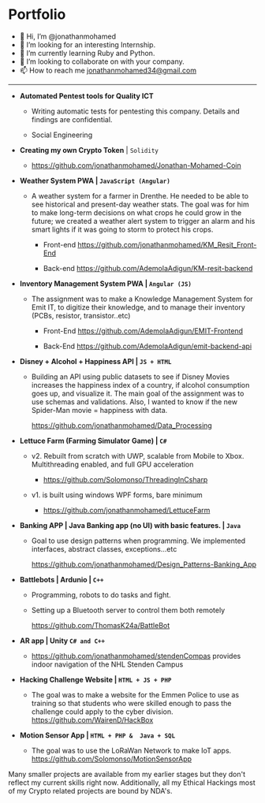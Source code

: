 # Portfolio


- 👋 Hi, I’m @jonathanmohamed
- 👀 I’m looking for an interesting Internship.
- 🌱 I’m currently learning Ruby and Python.
- 💞️ I’m looking to collaborate on with your company.
- 📫 How to reach me jonathanmohamed34@gmail.com

<!---
jonathanmohamed/jonathanmohamed is a ✨ special ✨ repository because its `README.md` (this file) appears on your GitHub profile.
You can click the Preview link to take a look at your changes.
--->
---

- **Automated Pentest tools for Quality ICT**

  - Writing automatic tests for pentesting this company. Details and findings are confidential.

  - Social Engineering

    

- **Creating my own Crypto Token** | `Solidity `

  - https://github.com/jonathanmohamed/Jonathan-Mohamed-Coin



- **Weather System PWA | `JavaScript (Angular)`**

  - A weather system for a farmer in Drenthe. He needed to be able to see historical and present-day weather stats. The goal was for him to make long-term decisions on what crops he could grow in the future; we created a weather alert system to trigger an alarm and his smart lights if it was going to storm to protect his crops. 

    - Front-end https://github.com/jonathanmohamed/KM_Resit_Front-End

    - Back-end https://github.com/AdemolaAdigun/KM-resit-backend

      

- **Inventory Management System PWA | `Angular (JS)`**

  - The assignment was to make a Knowledge Management System for Emit IT, to digitize their knowledge, and to manage their inventory (PCBs, resistor, transistor..etc)

    - Front-End https://github.com/AdemolaAdigun/EMIT-Frontend

    - Back-End https://github.com/AdemolaAdigun/emit-backend-api

      

- **Disney + Alcohol + Happiness API | `JS + HTML`**

  - Building an API using public datasets to see if Disney Movies increases the happiness index of a country, if alcohol consumption goes up, and visualize it. The main goal of the assignment was to use schemas and validations. Also, I wanted to know if the new Spider-Man movie = happiness with data.

    https://github.com/jonathanmohamed/Data_Processing

    

- **Lettuce Farm (Farming Simulator Game) | `C#`**

  - v2. Rebuilt from scratch with UWP, scalable from Mobile to Xbox. Multithreading enabled, and full GPU acceleration 
    - https://github.com/Solomonso/ThreadingInCsharp

  - v1.  is built using windows WPF forms, bare minimum
    - https://github.com/jonathanmohamed/LettuceFarm

- **Banking APP | Java Banking app (no UI) with basic features.  | `Java`**

  - Goal to use design patterns when programming. We implemented interfaces, abstract classes, exceptions...etc

    https://github.com/jonathanmohamed/Design_Patterns-Banking_App

    

- **Battlebots | Ardunio | `C++`**

  - Programming, robots to do tasks and fight. 

  - Setting up a Bluetooth server to control them both remotely 

    https://github.com/ThomasK24a/BattleBot

    

- **AR app | Unity `C# and C++`**

  - https://github.com/jonathanmohamed/stendenCompas provides indoor navigation of the NHL Stenden Campus

    

- **Hacking Challenge Website | `HTML + JS + PHP`**

  - The goal was to make a website for the Emmen Police to use as training so that students who were skilled enough to pass the challenge could apply to the cyber division.
    https://github.com/WairenD/HackBox

    

- **Motion Sensor App |  `HTML + PHP &  Java + SQL`**

  - The goal was to use the LoRaWan Network to make IoT apps.
    https://github.com/Solomonso/MotionSensorApp

Many smaller projects are available from my earlier stages but they don't reflect my current skills right now.
Additionally, all my Ethical Hackings most of my Crypto related projects are bound by NDA's.
